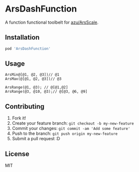 # ArsDashFunction

A function functional toolbelt for [azu/ArsScale](https://github.com/azu/ArsScale "azu/ArsScale").

## Installation

``` sh
pod 'ArsDashFunction'
```

## Usage

``` objc
ArsMin@[@1, @2, @3])// @1
ArsMax(@[@1, @2, @3])// @3

ArsRange(@1, @3); // @[@1,@2]
ArsRange(@3, @10, @3);// @[@3, @6, @9]
```

## Contributing

1. Fork it!
2. Create your feature branch: `git checkout -b my-new-feature`
3. Commit your changes: `git commit -am 'Add some feature'`
4. Push to the branch: `git push origin my-new-feature`
5. Submit a pull request :D

## License

MIT